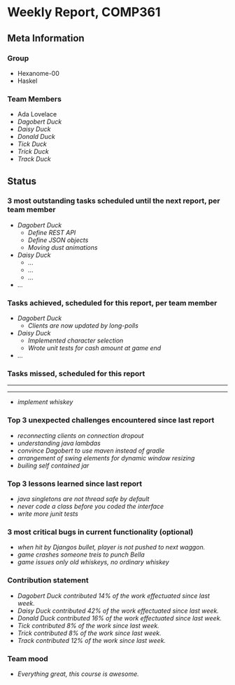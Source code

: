 # Weekly Report, COMP361

## Meta Information

### Group

 * Hexanome-00
 * Haskel

### Team Members

 * Ada Lovelace
 * *Dagobert Duck*
 * *Daisy Duck*
 * *Donald Duck*
 * *Tick Duck*
 * *Trick Duck*
 * *Track Duck*

## Status

### 3 most outstanding tasks scheduled until the next report, per team member

 * *Dagobert Duck*
   * *Define REST API*
   * *Define JSON objects*
   * *Moving dust animations*
 * *Daisy Duck*
   * *...*
   * *...*
   * *...*
 * *...*

### Tasks achieved, scheduled for this report, per team member

 * *Dagobert Duck*
   * *Clients are now updated by long-polls*
 * *Daisy Duck*
   * *Implemented character selection*
   * *Wrote unit tests for cash amount at game end*
 * *...*

### Tasks missed, scheduled for this report

 * **
 * **
 * *implement whiskey*

### Top 3 unexpected challenges encountered since last report

 * *reconnecting clients on connection dropout*
 * *understanding java lambdas*
 * *convince Dagobert to use maven instead of gradle*
 * *arrangement of swing elements for dynamic window resizing*
 * *builing self contained jar*

### Top 3 lessons learned since last report

 * *java singletons are not thread safe by default*
 * *never code a class before you coded the interface*
 * *write more junit tests*

### 3 most critical bugs in current functionality (optional)

 * *when hit by Djangos bullet, player is not pushed to next waggon.*
 * *game crashes someone treis to punch Bella*
 * *game issues only old whiskeys, no ordinary whiskey*

### Contribution statement

 * *Dagobert Duck contributed 14% of the work effectuated since last week.*
 * *Daisy Duck contributed 42% of the work effectuated since last week.*
 * *Donald Duck contributed 16% of the work effectuated since last week.*
 * *Tick contributed 8% of the work since last week.*
 * *Trick contributed 8% of the work since last week.*
 * *Track contributed 12% of the work since last week.*

### Team mood

 * *Everything great, this course is awesome.*

